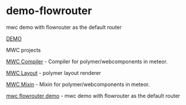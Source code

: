 # demo-flowrouter

mwc demo with flowrouter as the default router

<a href="http://mwc-flow.meteor.com" target="_blank">DEMO</a>


MWC projects

[MWC Compiler](https://github.com/meteorwebcomponents/compiler) - Compiler for polymer/webcomponents in meteor.

[MWC Layout](https://github.com/meteorwebcomponents/layout) - polymer layout renderer

[MWC Mixin](https://github.com/meteorwebcomponents/mixin) - Mixin for polymer/webcomponents in meteor.

[mwc flowrouter demo](https://github.com/meteorwebcomponents/demo-flowrouter) - mwc demo with flowrouter as the default router
